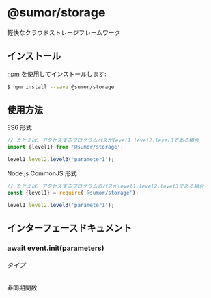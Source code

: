 # @sumor/storage
軽快なクラウドストレージフレームワーク

## インストール

[npm](https://www.npmjs.com/) を使用してインストールします:
```sh
$ npm install --save @sumor/storage
```

## 使用方法

ES6 形式
```js
// たとえば、アクセスするプログラムパスがlevel1.level2.level3である場合
import {level1} from '@sumor/storage';

level1.level2.level3('parameter1');
```
Node.js CommonJS 形式
```js
// たとえば、アクセスするプログラムのパスがlevel1.level2.level3である場合
const {level1} = require('@sumor/storage');

level1.level2.level3('parameter1');
```

## インターフェースドキュメント

### await event.init(parameters)
###### タイプ
非同期関数
